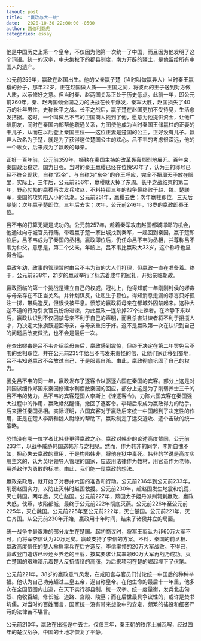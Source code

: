 ```yaml
---
layout: post
title:  "嬴政与大一统"
date:   2020-10-30 22:00:00 -0500
author: 西伯利亚虎
categories: essay
---
```


他是中国历史上第一个皇帝，不仅因为他第一次统一了中国，而且因为他发明了这个词语。统一的汉字，中央集权下的郡县制度，南方开辟的疆土，是他留给所有中国人的遗产。

公元前259年，嬴政在赵国出生。他的父亲嬴子楚（当时叫做嬴异人）当时秦王嬴稷的孙子，那年22岁，正在赵国做人质——王国之间，将彼此的王子送到对方做人质，以示修好之意。但当时秦、赵两国关系正处于历史低点。此前一年，即公元前260年，秦、赵两国倾全国之力的决战在长平爆发，秦军大胜，赵国损失了40万的壮年男性，史称长平之战。长平之战后，嬴子楚在赵国更加不受待见，生活愈发拮据。这时，一个叫做吕不韦的卫国商人找到了他，愿意为他提供资金，让他广结朋友，同时在秦国内部帮他疏通关系，力图使他成为当时秦国王储嬴柱的正妻的干儿子，从而在以后登上秦国王位——这位正妻是楚国的公主，正好没有儿子。嬴异人改名为子楚，就是为了获得这位楚国公主的欢心。吕不韦的考虑很深远，他的一个歌女，后来成为了嬴政的母亲。

正好一百年前，公元前359年，姬鞅在秦国主持的改革轰轰烈烈地展开。百年来，秦国政治稳定，国力日强。当时的秦王嬴稷已经在位快50年了，认为王的称号已经不符合现状，自称“西帝”，与自称为“东帝”的齐王呼应，完全不把周天子放在眼里，实际上，三年后，公元前256年，嬴稷就灭掉了东周。长平之战结束的第二年，野心勃勃的嬴稷再次发兵攻赵，不料持续三年的战争最终败于赵、魏、楚联军，秦国的攻势陷入小的低潮。公元前251年，嬴稷去世；次年嬴柱即位，三天后暴毙；次年嬴子楚即位，三年后去世；次年，公元前246年，13岁的嬴政即秦王位。

吕不韦的打算无疑是成功的。公元前257年，趁着秦军攻击赵国都城邯郸的机会，他通过向守城官员行贿，带着嬴子楚一家出城找到秦军，一起回到秦国。嬴子楚即位后，吕不韦成为了秦国的丞相。嬴政即位后，仍任命吕不韦为丞相，并尊称吕不韦为仲父，意思是，第二个父亲。年龄上，吕不韦比嬴政大33岁，这个称呼也显得合适。

嬴政年幼，政事的管理暂时由吕不韦为首的大人们打理，但嬴政一直在准备着。终于，公元前238年，21岁的嬴政举行了标志着成年的冠礼，开始亲临朝政。

嬴政面临的第一个挑战是建立自己的权威。冠礼上，他得知前一年刚刚封侯的嫪毐与母亲存在不正当关系，并计划谋反，让私生子篡位。得知消息走漏的嫪毐只好孤注一掷，带兵造反，但很快被平息。愤怒的嬴政将母亲在都城外囚禁起来。这种大逆不道的行为引发官员纷纷进谏，为此嬴政一连杀掉27个进谏者。在冷静下来以后，嬴政认识到不仅囚禁母亲不利于自己的声明，而且杀害进谏者将不利于招揽人才，乃决定大张旗鼓迎回母亲，与母亲重归于好。这不是嬴政第一次在认识到自己的问题后改变做法，也不会是最后一次。

在查出嫪毐是吕不韦介绍给母亲后，嬴政感到震惊，但终于决定在第二年罢免吕不韦的丞相职位，并在公元前235年给吕不韦发来责怪的信，让他们家迁移到蜀地，吕不韦知道嬴政不会放过自己，于是服毒自杀。由此，嬴政彻底巩固了自己的权力。

罢免吕不韦的同一年，嬴政发布了逐客令以驱逐六国在秦国的宾客。部分上这是对韩国派细作郑国来秦国修建水利疲敝秦国的回应，部分上这是为了削弱养士三千的吕不韦的势力。吕不韦的宾客楚国人李斯上《谏逐客令》，力陈六国宾客在秦国强大过程中的作用，嬴政幡然醒悟，撤回了逐客令。李斯后来成为嬴政得力的助手，后来担任秦国丞相。实际证明，六国宾客对于嬴政后来统一中国起到了决定性的作用，正是在楚人李斯和魏人尉缭的帮助下，嬴政制定了远交近攻、逐个击破的统一策略。

恐怕没有哪一位学者比韩非更得嬴政之心。嬴政对韩非的论述高度赞同，公元前233年，以战争威胁韩国送韩非与之相见。然而，作为韩非的同学，李斯自愧不如，担心失去嬴政的重用，于是构陷韩非，将他在狱中毒死。韩非的学说是高度实用主义的，认为英明领导人管理的国家，应该用法律作为教材，用官员作为老师，用杀敌作为勇敢的标准。由此，我们能一窥嬴政的想法。

嬴政亲政后，就开始了对吞并六国的准备和行动。公元前236年到公元前233年，削弱赵国实力，以防止灭韩时赵国救援。公元前230年，趁赵国发生地震和饥荒，灭亡韩国。两年后，灭亡赵国。公元前227年，燕国太子姬丹派荆轲刺嬴政，嬴政大怒，伐燕，攻陷都城，最终于公元前222年彻底灭燕。公元前226年至公元前225年，灭亡魏国。公元前225年至公元前222年，灭亡楚国。公元前221年，灭亡齐国。从公元前230年开始，嬴政用十年时间，结束了诸侯并立的局面。

统一战争中最艰难的部分发生在楚国。起初商议时，将军王翦认为非60万大军不可，而将军李信认为20万足矣。嬴政支持了李信的方案。不料，秦国的前丞相、嬴政高度信任的楚人芈启率兵在后方造反，李信率领的20万大军战败。不得已，嬴政登门造访已经还乡养老的王翦，按其要求让其率领60万大军再战乃成功。灭亡楚国的艰难暗示着楚人反抗情绪的高涨，为后来项羽在楚的崛起埋下了伏笔。

公元前221年，38岁的嬴政意气风发，在咸阳宫与官员们讨论统一中国后的种种举措。他认为自己功劳超过三皇五帝，遂自称皇帝。在他生命的最后十一年里，他多次在全国范围内出巡，在天下实行郡县制，统一汉字、统一度量衡，发兵北击匈奴、南收百越，修长城、道路、宫殿、陵墓；而在后世最具争议性的，或许是焚书坑儒。对当时的百姓而言，国家统一没有带来想象中的安定，频繁的徭役和细密严苛的法律苦不堪言。

公元前210年，嬴政在出巡途中去世。仅仅三年，秦王朝的秩序土崩瓦解，经过四年的楚汉战争，中国的土地才恢复了平静。


